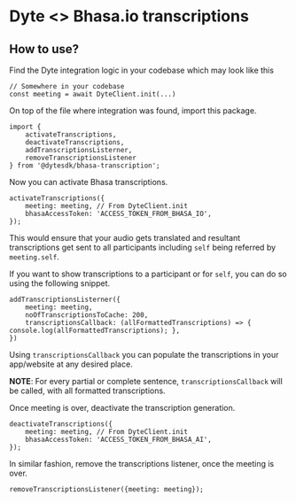 # Dyte <> Bhasa.io transcriptions

## How to use?

Find the Dyte integration logic in your codebase which may look like this

```
// Somewhere in your codebase
const meeting = await DyteClient.init(...)
```

On top of the file where integration was found, import this package.

```
import {
    activateTranscriptions,
    deactivateTranscriptions,
    addTranscriptionsListerner,
    removeTranscriptionsListener
} from '@dytesdk/bhasa-transcription';
```

Now you can activate Bhasa transcriptions.

```
activateTranscriptions({
    meeting: meeting, // From DyteClient.init
    bhasaAccessToken: 'ACCESS_TOKEN_FROM_BHASA_IO',
});
```

This would ensure that your audio gets translated and resultant transcriptions get sent to all participants including `self` being referred by `meeting.self`.

If you want to show transcriptions to a participant or for `self`, you can do so using the following snippet.

```
addTranscriptionsListerner({
    meeting: meeting,
    noOfTranscriptionsToCache: 200,
    transcriptionsCallback: (allFormattedTranscriptions) => { console.log(allFormattedTranscriptions); },
})
```

Using `transcriptionsCallback` you can populate the transcriptions in your app/website at any desired place.

<b>NOTE</b>: For every partial or complete sentence, `transcriptionsCallback` will be called, with all formatted transcriptions.

Once meeting is over, deactivate the transcription generation.

```
deactivateTranscriptions({
    meeting: meeting, // From DyteClient.init
    bhasaAccessToken: 'ACCESS_TOKEN_FROM_BHASA_AI',
});
```
In similar fashion, remove the transcriptions listener, once the meeting is over.

```
removeTranscriptionsListener({meeting: meeting});
```
